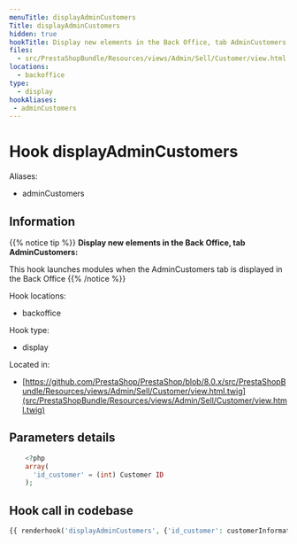 ```yaml
---
menuTitle: displayAdminCustomers
Title: displayAdminCustomers
hidden: true
hookTitle: Display new elements in the Back Office, tab AdminCustomers
files:
  - src/PrestaShopBundle/Resources/views/Admin/Sell/Customer/view.html.twig
locations:
  - backoffice
type:
  - display
hookAliases:
 - adminCustomers
---
```


# Hook displayAdminCustomers

Aliases: 
 - adminCustomers



## Information

{{% notice tip %}}
**Display new elements in the Back Office, tab AdminCustomers:** 

This hook launches modules when the AdminCustomers tab is displayed in the Back Office
{{% /notice %}}

Hook locations: 
  - backoffice

Hook type: 
  - display

Located in: 
  - [https://github.com/PrestaShop/PrestaShop/blob/8.0.x/src/PrestaShopBundle/Resources/views/Admin/Sell/Customer/view.html.twig](src/PrestaShopBundle/Resources/views/Admin/Sell/Customer/view.html.twig)

## Parameters details

```php
    <?php
    array(
      'id_customer' = (int) Customer ID
    );
```

## Hook call in codebase

```php
{{ renderhook('displayAdminCustomers', {'id_customer': customerInformation.customerId.value}) }}
```